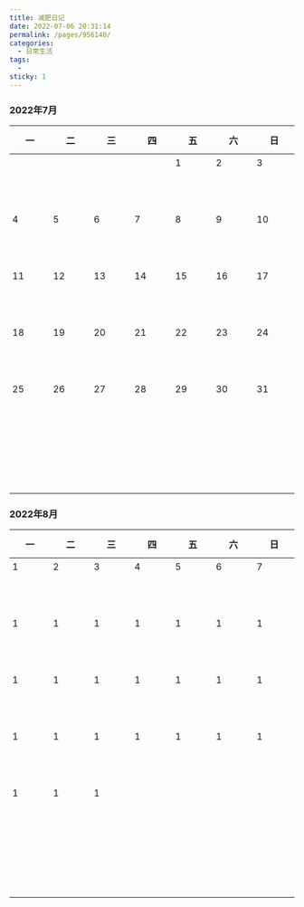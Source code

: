 ```yaml
---
title: 减肥日记
date: 2022-07-06 20:31:14
permalink: /pages/956140/
categories:
  - 日常生活
tags:
  - 
sticky: 1
---
```


<style>
    th,td {
        width: 100px;
        position: relative;
    }
    thead tr {
        height: 50px;
    }
    tr {
        height: 100px;
    }
    .day {
        position: absolute;
        top: 5px;
        left: 5px;
    }
    table .badge.tip {
        font-size: 10px!important;
    }
</style>

### 2022年7月

|   一    |   二    |                              三                              |   四    |   五    |   六    |   日    |
| :-----: | :-----: | :----------------------------------------------------------: | :-----: | :-----: | :-----: | :-----: |
|                             |                             |                                                         |    | <span class="day">1</span> | <span class="day">2</span> | <span class="day">3</span> |
| <span class="day">4</span> | <span class="day">5</span> | <span class="day">6</span><Badge text="蹲起120个"/><br/><Badge text="俯卧撑40个"/><br/><Badge text="卷腹30个"/><br/> | <span class="day">7</span><Badge text="体重161.6斤"/><br/> | <span class="day">8</span>  | <span class="day">9</span>  | <span class="day">10</span> |
| <span class="day">11</span> | <span class="day">12</span> |                 <span class="day">13</span>                  |                <span class="day">14</span>                 | <span class="day">15</span> | <span class="day">16</span> | <span class="day">17</span> |
| <span class="day">18</span> | <span class="day">19</span> |                 <span class="day">20</span>                  |                <span class="day">21</span>                 | <span class="day">22</span> | <span class="day">23</span> | <span class="day">24</span> |
| <span class="day">25</span> | <span class="day">26</span> |                 <span class="day">27</span>                  |                <span class="day">28</span>                 | <span class="day">29</span> | <span class="day">30</span> | <span class="day">31</span> |
|                             |                             |                                                              |                                                            |                             |                             |                             |

### 2022年8月

|             一             |             二             |             三             |             四             |             五             |             六             |             日             |
| :------------------------: | :------------------------: | :------------------------: | :------------------------: | :------------------------: | :------------------------: | :------------------------: |
| <span class="day">1</span> | <span class="day">2</span> | <span class="day">3</span> | <span class="day">4</span> | <span class="day">5</span> | <span class="day">6</span> | <span class="day">7</span> |
| <span class="day">1</span> | <span class="day">1</span> | <span class="day">1</span> | <span class="day">1</span> | <span class="day">1</span> | <span class="day">1</span> | <span class="day">1</span> |
| <span class="day">1</span> | <span class="day">1</span> | <span class="day">1</span> | <span class="day">1</span> | <span class="day">1</span> | <span class="day">1</span> | <span class="day">1</span> |
| <span class="day">1</span> | <span class="day">1</span> | <span class="day">1</span> | <span class="day">1</span> | <span class="day">1</span> | <span class="day">1</span> | <span class="day">1</span> |
| <span class="day">1</span> | <span class="day">1</span> | <span class="day">1</span> |                            |                            |                            |                            |
|                            |                            |                            |                            |                            |                            |                            |

